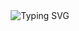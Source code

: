 <!-- Profile Header -->
<div align="center">
  <img src="https://readme-typing-svg.demolab.com?font=Fira+Code&size=30&duration=4000&pause=1000&color=2AA889&center=true&vCenter=true&width=435&lines=Hi+👋,+I'm+Pranav;Programmer+💻; DS+Ai_enthusiast+🌐; Open+Source+Enthusiast+🤖" alt="Typing SVG" />
</div>



<br/>

